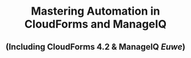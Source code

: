 # <center>Mastering Automation in CloudForms and ManageIQ</center>

## <center>(Including CloudForms 4.2 & ManageIQ _Euwe_)</center>